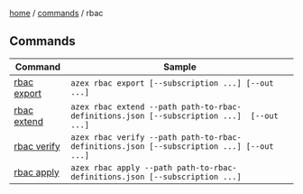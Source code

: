 [home](/readme.md) / [commands](/docs/commands/readme.md) / rbac

## Commands

|Command|Sample|
|-|-|
|[rbac export              ](/docs/commands/rbac/export.md              )|`azex rbac export [--subscription ...] [--out ...]`|
|[rbac extend              ](/docs/commands/rbac/extend.md              )|`azex rbac extend --path path-to-rbac-definitions.json [--subscription ...]  [--out ...]`|
|[rbac verify              ](/docs/commands/rbac/verify.md              )|`azex rbac verify --path path-to-rbac-definitions.json [--subscription ...] [--out ...]`|
|[rbac apply               ](/docs/commands/rbac/apply.md               )|`azex rbac apply --path path-to-rbac-definitions.json [--subscription ...]`|